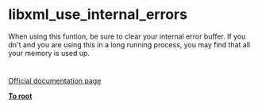 # libxml_use_internal_errors



When using this funtion, be sure to clear your internal error buffer. If you dn&apos;t and you are using this in a long running process, you may find that all your memory is used up.  

#

[Official documentation page](https://www.php.net/manual/en/function.libxml-use-internal-errors.php)

**[To root](/README.md)**